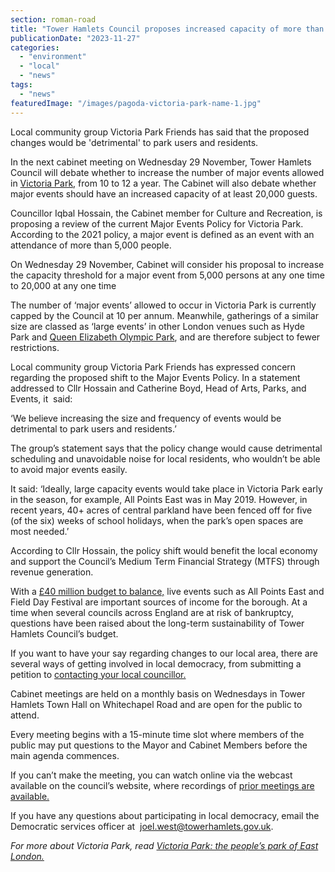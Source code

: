 ```yaml
---
section: roman-road
title: "Tower Hamlets Council proposes increased capacity of more than 20,000 for major events in Victoria Park"
publicationDate: "2023-11-27"
categories: 
  - "environment"
  - "local"
  - "news"
tags: 
  - "news"
featuredImage: "/images/pagoda-victoria-park-name-1.jpg"
---
```


Local community group Victoria Park Friends has said that the proposed changes would be 'detrimental' to park users and residents.

In the next cabinet meeting on Wednesday 29 November, Tower Hamlets Council will debate whether to increase the number of major events allowed in [Victoria Park](https://romanroadlondon.com/victoria-park-bow-wild-life-photo-essay/), from 10 to 12 a year. The Cabinet will also debate whether major events should have an increased capacity of at least 20,000 guests.

Councillor Iqbal Hossain, the Cabinet member for Culture and Recreation, is proposing a review of the current Major Events Policy for Victoria Park. According to the 2021 policy, a major event is defined as an event with an attendance of more than 5,000 people. 

On Wednesday 29 November, Cabinet will consider his proposal to increase the capacity threshold for a major event from 5,000 persons at any one time to 20,000 at any one time

The number of ‘major events’ allowed to occur in Victoria Park is currently capped by the Council at 10 per annum. Meanwhile, gatherings of a similar size are classed as ‘large events’ in other London venues such as Hyde Park and [Queen Elizabeth Olympic Park](https://romanroadlondon.com/inclusive-cycling-centre-olympic-park/), and are therefore subject to fewer restrictions. 

Local community group Victoria Park Friends has expressed concern regarding the proposed shift to the Major Events Policy. In a statement addressed to Cllr Hossain and Catherine Boyd, Head of Arts, Parks, and Events, it  said:

‘We believe increasing the size and frequency of events would be detrimental to park users and residents.’

The group’s statement says that the policy change would cause detrimental scheduling and unavoidable noise for local residents, who wouldn’t be able to avoid major events easily. 

It said: ‘Ideally, large capacity events would take place in Victoria Park early in the season, for example, All Points East was in May 2019. However, in recent years, 40+ acres of central parkland have been fenced off for five (of the six) weeks of school holidays, when the park’s open spaces are most needed.’

According to Cllr Hossain, the policy shift would benefit the local economy and support the Council’s Medium Term Financial Strategy (MTFS) through revenue generation.

With a [£40 million budget to balance,](https://romanroadlondon.com/mayor-rahman-budget-2023-aspire/) live events such as All Points East and Field Day Festival are important sources of income for the borough. At a time when several councils across England are at risk of bankruptcy, questions have been raised about the long-term sustainability of Tower Hamlets Council’s budget. 

If you want to have your say regarding changes to our local area, there are several ways of getting involved in local democracy, from submitting a petition to [contacting your local councillor.](https://democracy.towerhamlets.gov.uk/mgGeneric.aspx?md=uucoverpagetest&bcr=1) 

Cabinet meetings are held on a monthly basis on Wednesdays in Tower Hamlets Town Hall on Whitechapel Road and are open for the public to attend. 

Every meeting begins with a 15-minute time slot where members of the public may put questions to the Mayor and Cabinet Members before the main agenda commences. 

If you can’t make the meeting, you can watch online via the webcast available on the council’s website, where recordings of [prior meetings are available.](https://towerhamlets.public-i.tv/core/portal/home) 

If you have any questions about participating in local democracy, email the Democratic services officer at  [joel.west@towerhamlets.gov.uk](mailto:joel.west@towerhamlets.gov.uk). 

_For more about Victoria Park, read_ [_Victoria Park: the people’s park of East London._](https://romanroadlondon.com/victoria-park-east-london-bow/)
